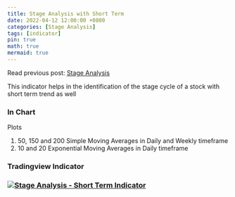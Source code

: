 ```yaml
---
title: Stage Analysis with Short Term
date: 2022-04-12 12:00:00 +0800
categories: [Stage Analysis]
tags: [indicator]
pin: true
math: true
mermaid: true
---
```


Read previous post: [Stage Analysis](https://equitycraze.com/posts/stage-analysis/)

This indicator helps in the identification of the stage cycle of a stock with short term trend as well

### In Chart

Plots 

1. 50, 150 and 200 Simple Moving Averages in Daily and Weekly timeframe
2. 10 and 20 Exponential Moving Averages in Daily timeframe


### Tradingview Indicator

<!-- TradingView Chart BEGIN -->
<script type="text/javascript" src="https://s3.tradingview.com/tv.js"></script>
<script type="text/javascript">
var tradingview_embed_options = {};
tradingview_embed_options.width = '790';
tradingview_embed_options.height = '475';
tradingview_embed_options.chart = 'OICl7BAm';
new TradingView.chart(tradingview_embed_options);
</script>
<!-- TradingView Chart END -->

### [![Stage Analysis - Short Term Indicator](https://img.shields.io/badge/Indicator-link-blue)](https://www.tradingview.com/script/OICl7BAm-Stage-Analysis-Short-Term/)

